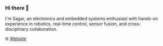 ### Hi there 👋  
I'm Sagar, an electronics and embedded systems enthusiast with hands-on experience in robotics, real-time control, sensor fusion, and cross-disciplinary collaboration.

🌐 [Website](https://sagarchaudhary.info.np/)
